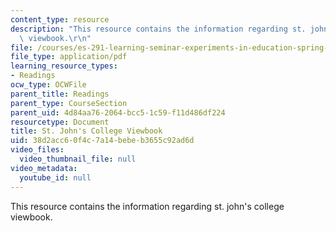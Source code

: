 ```yaml
---
content_type: resource
description: "This resource contains the information regarding st. john's college\
  \ viewbook.\r\n"
file: /courses/es-291-learning-seminar-experiments-in-education-spring-2003/38d2acc60f4c7a14bebeb3655c92ad6d_MITES_291S03_st_johns.pdf
file_type: application/pdf
learning_resource_types:
- Readings
ocw_type: OCWFile
parent_title: Readings
parent_type: CourseSection
parent_uid: 4d84aa76-2064-bcc5-1c59-f11d486df224
resourcetype: Document
title: St. John's College Viewbook
uid: 38d2acc6-0f4c-7a14-bebe-b3655c92ad6d
video_files:
  video_thumbnail_file: null
video_metadata:
  youtube_id: null
---
```

This resource contains the information regarding st. john's college viewbook.


